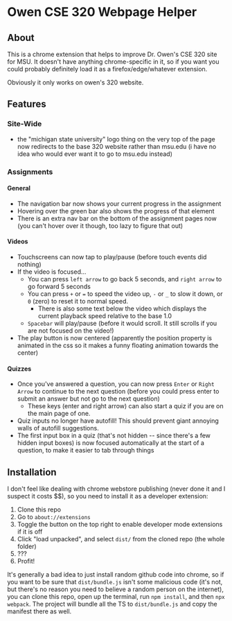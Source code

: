 # Owen CSE 320 Webpage Helper

## About

This is a chrome extension that helps to improve Dr. Owen's CSE 320 site for MSU. It doesn't have anything chrome-specific in it, so if you want you could probably definitely load it as a firefox/edge/whatever extension.

Obviously it only works on owen's 320 website.

## Features

### Site-Wide

* the "michigan state university" logo thing on the very top of the page now redirects to the base 320 website rather than msu.edu (i have no idea who would ever want it to go to msu.edu instead)

### Assignments

#### General

* The navigation bar now shows your current progress in the assignment
* Hovering over the green bar also shows the progress of that element
* There is an extra nav bar on the bottom of the assignment pages now (you can't hover over it though, too lazy to figure that out)

#### Videos

* Touchscreens can now tap to play/pause (before touch events did nothing)
* If the video is focused...
    * You can press `left arrow` to go back 5 seconds, and `right arrow` to go forward 5 seconds
    * You can press `+` or `=` to speed the video up, `-` or `_` to slow it down, or `0` (zero) to reset it to normal speed.
        * There is also some text below the video which displays the current playback speed relative to the base 1.0
    * `Spacebar` will play/pause (before it would scroll. It still scrolls if you are not focused on the video!)
* The play button is now centered (apparently the position property is animated in the css so it makes a funny floating animation towards the center) 

#### Quizzes

* Once you've answered a question, you can now press `Enter` or `Right Arrow` to continue to the next question (before you could press enter to submit an answer but not go to the next question)
    * These keys (enter and right arrow) can also start a quiz if you are on the main page of one.
* Quiz inputs no longer have autofill! This should prevent giant annoying walls of autofill suggestions.
* The first input box in a quiz (that's not hidden -- since there's a few hidden input boxes) is now focused automatically at the start of a question, to make it easier to tab through things

## Installation

I don't feel like dealing with chrome webstore publishing (never done it and I suspect it costs $$), so you need to install it as a developer extension:

1. Clone this repo
2. Go to `about://extensions`
3. Toggle the button on the top right to enable developer mode extensions if it is off
4. Click "load unpacked", and select `dist/` from the cloned repo (the whole folder)
5. ??? 
6. Profit!

It's generally a bad idea to just install random github code into chrome, so if you want to be sure that `dist/bundle.js` isn't some malicious code (it's not, but there's no reason you need to believe a random person on the internet), you can clone this repo, open up the terminal, run `npm install`, and then `npx webpack`. The project will bundle all the TS to `dist/bundle.js` and copy the manifest there as well. 